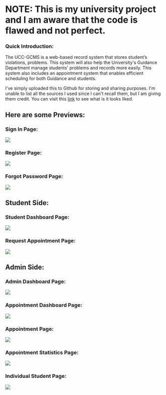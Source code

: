 # NOTE: This is my university project and I am aware that the code is flawed and not perfect.

### Quick Introduction:
The UCC-GCMS is a web-based record system that stores student’s violations, problems. This system will also help the University's Guidance Department manage students' problems and records more easily. This system also includes an appointment system that enables efficient scheduling for both Guidance and students.

I've simply uploaded this to Github for storing and sharing purposes. I'm unable to list all the sources I used since I can't recall them, but I am giving them credit.
You can visit this [link](https://waldotestbuild.000webhostapp.com/) to see what is it looks liked.

## Here are some Previews:
### Sign In Page:
![](https://raw.githubusercontent.com/warudooooo/Guidance-and-Counseling-Management-System/master/screenshots/Login%20Page/login.png)

### Register Page:
![](https://raw.githubusercontent.com/warudooooo/Guidance-and-Counseling-Management-System/master/screenshots/Login%20Page/register.png)

### Forgot Password Page:
![](https://raw.githubusercontent.com/warudooooo/Guidance-and-Counseling-Management-System/master/screenshots/Login%20Page/forgotr_pass.png)

## Student Side:
### Student Dashboard Page:
![](https://raw.githubusercontent.com/warudooooo/Guidance-and-Counseling-Management-System/master/screenshots/Student%20Side/dashboard.png)

### Request Appointment Page:
![](https://raw.githubusercontent.com/warudooooo/Guidance-and-Counseling-Management-System/master/screenshots/Student%20Side/request_appointment.png)

## Admin Side:
### Admin Dashboard Page:
![](https://raw.githubusercontent.com/warudooooo/Guidance-and-Counseling-Management-System/master/screenshots/Admin%20Side/dashboard.png)

### Appointment Dashboard Page:
![](https://raw.githubusercontent.com/warudooooo/Guidance-and-Counseling-Management-System/master/screenshots/Admin%20Side/appointment_dashboard.png)

### Appointment Page:
![](https://raw.githubusercontent.com/warudooooo/Guidance-and-Counseling-Management-System/master/screenshots/Admin%20Side/appointment_reschedule.png)

### Appointment Statistics Page:
![](https://raw.githubusercontent.com/warudooooo/Guidance-and-Counseling-Management-System/master/screenshots/Admin%20Side/appointment_stats.png)

### Individual Student Page:
![](https://raw.githubusercontent.com/warudooooo/Guidance-and-Counseling-Management-System/master/screenshots/Admin%20Side/individual_student.png)
